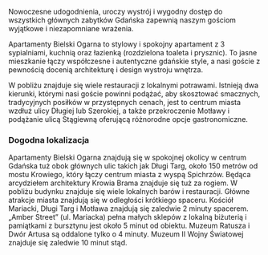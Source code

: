 Nowoczesne udogodnienia, uroczy wystrój i wygodny dostęp do wszystkich głównych zabytków Gdańska zapewnią naszym gościom wyjątkowe i niezapomniane wrażenia.

Apartamenty Bielski Ogarna to stylowy i spokojny apartament z 3 sypialniami, kuchnią oraz łazienką (rozdzielona toaleta i prysznic). To jasne mieszkanie łączy współczesne i autentyczne gdańskie style, a nasi goście z pewnością docenią architekturę i design wystroju wnętrza.

W pobliżu znajduje się wiele restauracji z lokalnymi potrawami. Istnieją dwa kierunki, którymi nasi goście powinni podążać, aby skosztować smacznych, tradycyjnych posiłków w przystępnych cenach, jest to centrum miasta wzdłuż ulicy Długiej lub Szerokiej, a także przekroczenie Motławy i podążanie ulicą Stągiewną oferującą różnorodne opcje gastronomiczne.

### Dogodna lokalizacja

Apartamenty Bielski Ogarna znajdują się w spokojnej okolicy w centrum Gdańska tuż obok głównych ulic takich jak Długi Targ, około 150 metrów od mostu Krowiego, który łączy centrum miasta z wyspą Spichrzów. Będąca arcydziełem architektury Krowia Brama znajduje się tuż za rogiem. W pobliżu budynku znajduje się wiele lokalnych barów i restauracji. Główne atrakcje miasta znajdują się w odległości krótkiego spaceru. Kościół Mariacki, Długi Targ i Motława znajdują się zaledwie 2 minuty spacerem. „Amber Street” (ul. Mariacka) pełna małych sklepów z lokalną biżuterią i pamiątkami z bursztynu jest około 5 minut od obiektu. Muzeum Ratusza i Dwór Artusa są oddalone tylko o 4 minuty. Muzeum II Wojny Światowej znajduje się zaledwie 10 minut stąd.
